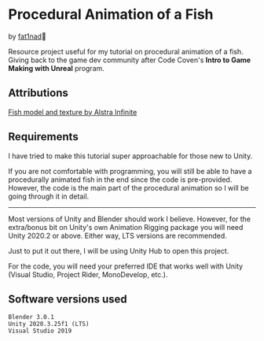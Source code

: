 # Procedural Animation of a Fish
by [fat1nad](https://github.com/fat1nad)🖤 

Resource project useful for my tutorial on procedural animation of a fish. Giving back to the game dev community after Code Coven's **Intro to Game Making with Unreal** program.

## Attributions
[Fish model and texture by Alstra Infinite](https://alstrainfinite.itch.io/fish)

## Requirements
I have tried to make this tutorial super approachable for those new to Unity. 

If you are not comfortable with programming, you will still be able to have a procedurally animated fish in the end since the code is pre-provided. However, the code is the main part of the procedural animation so I will be going through it in detail.
___

Most versions of Unity and Blender should work I believe. However, for the extra/bonus bit on Unity's own Animation Rigging package you will need Unity 2020.2 or above. Either way, LTS versions are recommended.

Just to put it out there, I will be using Unity Hub to open this project.

For the code, you will need your preferred IDE that works well with Unity (Visual Studio, Project Rider, MonoDevelop, etc.). 

## Software versions used

    Blender 3.0.1
    Unity 2020.3.25f1 (LTS)
    Visual Studio 2019
